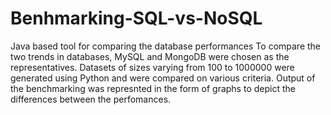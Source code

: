 # Benhmarking-SQL-vs-NoSQL
Java based tool for comparing the database performances
To compare the two trends in databases, MySQL and MongoDB were chosen as the representatives.
Datasets of sizes varying from 100 to 1000000 were generated using Python and were compared on various criteria.
Output of the benchmarking was represnted in the form of graphs to depict the differences between the perfomances.
